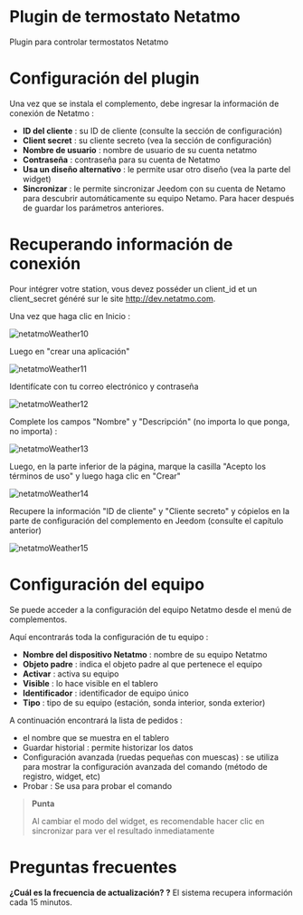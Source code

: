 # Plugin de termostato Netatmo

Plugin para controlar termostatos Netatmo

# Configuración del plugin 

Una vez que se instala el complemento, debe ingresar la información de conexión de Netatmo :

-   **ID del cliente** : su ID de cliente (consulte la sección de configuración)
-   **Client secret** : su cliente secreto (vea la sección de configuración)
-   **Nombre de usuario** : nombre de usuario de su cuenta netatmo
-   **Contraseña** : contraseña para su cuenta de Netatmo
-   **Usa un diseño alternativo** : le permite usar otro diseño (vea la parte del widget)
-   **Sincronizar** : le permite sincronizar Jeedom con su cuenta de Netamo para descubrir automáticamente su equipo Netamo. Para hacer después de guardar los parámetros anteriores.

# Recuperando información de conexión 

Pour intégrer votre station, vous devez posséder un client\_id et un client\_secret généré sur le site <http://dev.netatmo.com>.

Una vez que haga clic en Inicio :

![netatmoWeather10](./images/netatmoWeather10.png)

Luego en "crear una aplicación"

![netatmoWeather11](./images/netatmoWeather11.png)

Identifícate con tu correo electrónico y contraseña

![netatmoWeather12](./images/netatmoWeather12.png)

Complete los campos "Nombre" y "Descripción" (no importa lo que ponga, no importa) :

![netatmoWeather13](./images/netatmoWeather13.png)

Luego, en la parte inferior de la página, marque la casilla "Acepto los términos de uso" y luego haga clic en "Crear"

![netatmoWeather14](./images/netatmoWeather14.png)

Recupere la información "ID de cliente" y "Cliente secreto" y cópielos en la parte de configuración del complemento en Jeedom (consulte el capítulo anterior)

![netatmoWeather15](./images/netatmoWeather15.png)

# Configuración del equipo 

Se puede acceder a la configuración del equipo Netatmo desde el menú de complementos.

Aquí encontrarás toda la configuración de tu equipo :

-   **Nombre del dispositivo Netatmo** : nombre de su equipo Netatmo
-   **Objeto padre** : indica el objeto padre al que pertenece el equipo
-   **Activar** : activa su equipo
-   **Visible** : lo hace visible en el tablero
-   **Identificador** : identificador de equipo único
-   **Tipo** : tipo de su equipo (estación, sonda interior, sonda exterior)

A continuación encontrará la lista de pedidos :

-   el nombre que se muestra en el tablero
-   Guardar historial : permite historizar los datos
-   Configuración avanzada (ruedas pequeñas con muescas) : se utiliza para mostrar la configuración avanzada del comando (método de registro, widget, etc)
-   Probar : Se usa para probar el comando

> **Punta**
>
> Al cambiar el modo del widget, es recomendable hacer clic en sincronizar para ver el resultado inmediatamente

# Preguntas frecuentes 

**¿Cuál es la frecuencia de actualización? ?**
El sistema recupera información cada 15 minutos.
